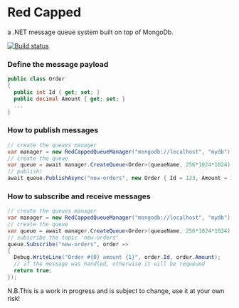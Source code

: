 # Red Capped
a .NET message queue system built on top of MongoDb.

[![Build status](https://ci.appveyor.com/api/projects/status/34vnj5l5gdu6i3t4?svg=true)](https://ci.appveyor.com/project/petrhaus/redcapped)

### Define the message payload
```csharp
public class Order
{
  public int Id { get; set; }
  public decimal Amount { get; set; }
  ...
}
```

### How to publish messages 

```csharp
// create the queues manager
var manager = new RedCappedQueueManager("mongodb://localhost", "mydb");
// create the queue
var queue = await manager.CreateQueue<Order>(queueName, 256*1024*1024);
// publish!
await queue.PublishAsync("new-orders", new Order { Id = 123, Amount = 120M });
```
### How to subscribe and receive messages

```csharp
// create the queues manager
var manager = new RedCappedQueueManager("mongodb://localhost", "mydb");
// create the queue
var queue = await manager.CreateQueue<Order>(queueName, 256*1024*1024);
// subscribe the topic 'new-orders'
queue.Subscribe("new-orders", order =>
{
  Debug.WriteLine("Order #{0} amount {1}", order.Id, order.Amount);
  // if the message was handled, otherwise it will be requeued
  return true;
});
```
N.B.This is a work in progress and is subject to change, use it at your own risk!
